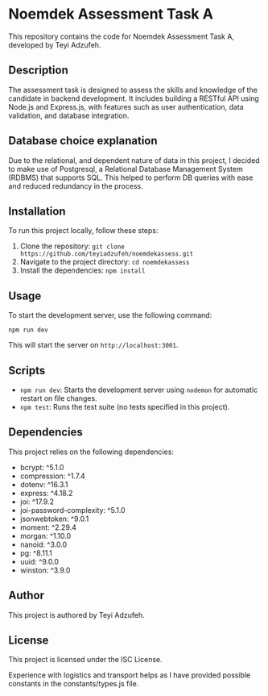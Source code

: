 # Noemdek Assessment Task A

This repository contains the code for Noemdek Assessment Task A, developed by Teyi Adzufeh.

## Description

The assessment task is designed to assess the skills and knowledge of the candidate in backend development. It includes building a RESTful API using Node.js and Express.js, with features such as user authentication, data validation, and database integration.

## Database choice explanation

Due to the relational, and dependent nature of data in this project, I decided to make use of Postgresql, a Relational Database Management System (RDBMS) that supports SQL. This helped to perform DB queries with ease and reduced redundancy in the process.

## Installation

To run this project locally, follow these steps:

1. Clone the repository: `git clone https://github.com/teyiadzufeh/noemdekassess.git`
2. Navigate to the project directory: `cd noemdekassess`
3. Install the dependencies: `npm install`

## Usage

To start the development server, use the following command:

```
npm run dev
```

This will start the server on `http://localhost:3001`.

## Scripts

- `npm run dev`: Starts the development server using `nodemon` for automatic restart on file changes.
- `npm test`: Runs the test suite (no tests specified in this project).

## Dependencies

This project relies on the following dependencies:

- bcrypt: ^5.1.0
- compression: ^1.7.4
- dotenv: ^16.3.1
- express: ^4.18.2
- joi: ^17.9.2
- joi-password-complexity: ^5.1.0
- jsonwebtoken: ^9.0.1
- moment: ^2.29.4
- morgan: ^1.10.0
- nanoid: ^3.0.0
- pg: ^8.11.1
- uuid: ^9.0.0
- winston: ^3.9.0

## Author

This project is authored by Teyi Adzufeh.

## License

This project is licensed under the ISC License.

Experience with logistics and transport helps as I have provided possible constants in the constants/types.js file.